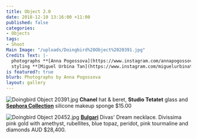 ```yaml
---
title: Object 2.0
date: 2018-12-10 13:16:00 +11:00
published: false
categories:
- Objects
tags:
- Shoot
Main Image: "/uploads/Doingbird%20Object%2020391.jpg"
Credits Text: |-
  photographs **[Anna Pogossova](https://www.instagram.com/annapogossova/)** at **[B&A](https://www.instagram.com/barepsau/)**
  styling **[Miguel Urbina Tan](https://www.instagram.com/miguelurbinatan/)**
is featured?: true
blurb: Photographs by Anna Pogossova
layout: gallery
---
```


![Doingbird Object 20391.jpg](/uploads/Doingbird%20Object%2020391.jpg)
**Chanel** hat & beret, **Studio Tetatet** glass and **[Sephora Collection](https://www.sephora.com.au/products/sephora-collection-silicone-makeup-sponge/v/default)** silicone makeup sponge $15.00

![Doingbird Object 20452.jpg](/uploads/Doingbird%20Object%2020452.jpg)
**[Bulgari](https://www.bulgari.com/en-sg/)** Divas' Dream necklace. Divissima pink gold with amethyst, rubellites, blue topaz, peridot, pink tourmaline and diamonds AUD $28,400.